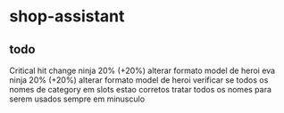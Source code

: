 # shop-assistant

## todo 
Critical hit change ninja 20% (+20%) alterar formato model de heroi
eva ninja 20% (+20%) alterar formato model de heroi
verificar se todos os nomes de category em slots estao corretos
tratar todos os nomes para serem usados sempre em minusculo